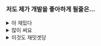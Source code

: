 
### 저도 제가 개발을 좋아하게 될줄은...

<details>
  <summary>
  아 재밌다
  </summary>
  <br>
  <code><img height="35" src="https://skills.thijs.gg/icons?i=java&theme=light"></code>
  <code><img height="35" src="https://skills.thijs.gg/icons?i=kotlin&theme=light"></code>
  <code><img height="35" src="https://skills.thijs.gg/icons?i=php&theme=light"></code>
  <code><img height="35" src="https://skills.thijs.gg/icons?i=mysql&theme=light"></code>
</details>

<details>
  <summary>
  많이 써요
  </summary>
  <br>
  <code><img height="35" src="https://skills.thijs.gg/icons?i=eclipse&theme=light"></code>
  <code><img height="35" src="https://skills.thijs.gg/icons?i=vscode&theme=light"></code>
  <code><img height="35" src="https://skills.thijs.gg/icons?i=androidstudio&theme=light"></code>
  <code><img height="35" src="https://skills.thijs.gg/icons?i=github&theme=light"></code>
</details>

<details>
  <summary>
  이것도 재밋겟당
  </summary>
  <br>
  <code><img height="35" src="https://skills.thijs.gg/icons?i=spring&theme=light"></code>
  <code><img height="35" src="https://skills.thijs.gg/icons?i=django&theme=light"></code>
  <code><img height="35" src="https://skills.thijs.gg/icons?i=go&theme=light"></code>
</details>
